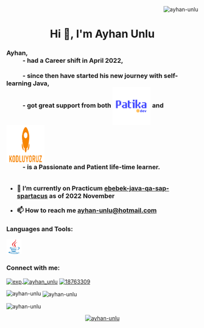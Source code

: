<p align="right"> <img src="https://komarev.com/ghpvc/?username=ayhan-unlu&label=Profile%20views&color=0e75b6&style=flat" alt="ayhan-unlu" /> </p>
<h1 align="center">Hi 👋, I'm Ayhan Unlu</h1>

<h3 align="left">Ayhan, 
  <br />&nbsp&nbsp&nbsp&nbsp&nbsp&nbsp&nbsp&nbsp&nbsp&nbsp&nbsp- had a Career shift in April 2022, 
  <br />
  <br />&nbsp&nbsp&nbsp&nbsp&nbsp&nbsp&nbsp&nbsp&nbsp&nbsp&nbsp- since then have started his new journey with self-learning Java,
 <br />&nbsp&nbsp&nbsp&nbsp&nbsp&nbsp&nbsp&nbsp&nbsp&nbsp&nbsp- got great support from both 
  <a href="https://app.patika.dev" target="blank"><img align="center" src="https://raw.githubusercontent.com/ayhan-unlu/ayhan-unlu/main/patikaLogoSVG.svg" alt="https://app.patika.dev/" height="100" width="100" /></a> 
  and 
  <a href="https://kodluyoruz.org/tr/kodluyoruz/" target="blank"><img align="center" src="https://raw.githubusercontent.com/ayhan-unlu/ayhan-unlu/main/KodluyoruzLogoSVG.svg" alt="https://kodluyoruz.org/tr/kodluyoruz/" height="100" width="100" /></a> 
  <br />&nbsp&nbsp&nbsp&nbsp&nbsp&nbsp&nbsp&nbsp&nbsp&nbsp&nbsp- is a Passionate and Patient life-time learner. 
  <br>
  <br>

- 👯 I’m currently on Practicum [ebebek-java-qa-sap-spartacus](https://www.patika.dev/bootcamp/ebebek-java-qa-practicum) as of 2022 November

- 📫 How to reach me **ayhan-unlu@hotmail.com**

<h3 align="left">Languages and Tools:</h3>
<p align="left"> <a href="https://www.java.com" target="_blank" rel="noreferrer"> <img src="https://raw.githubusercontent.com/devicons/devicon/master/icons/java/java-original.svg" alt="java" width="40" height="40"/> </a> </p>
<h3 align="left">Connect with me:</h3>
<p align="left">


<a href="https://linkedin.com/in/ayhanunlu" target="blank"><img align="center" src="https://raw.githubusercontent.com/rahuldkjain/github-profile-readme-generator/master/src/images/icons/Social/linked-in-alt.svg" alt="exp" height="30" width="40" />   </a><a href="https://www.hackerrank.com/ayhan_unlu" target="blank"><img align="center" src="https://raw.githubusercontent.com/rahuldkjain/github-profile-readme-generator/master/src/images/icons/Social/hackerrank.svg" alt="ayhan_unlu" height="30" width="40" /></a>   <a href="https://stackoverflow.com/users/18763309" target="blank"><img align="center" src="https://raw.githubusercontent.com/rahuldkjain/github-profile-readme-generator/master/src/images/icons/Social/stack-overflow.svg" alt="18763309" height="30" width="40" /></a>
  
</p>



<p><img align="left" src="https://github-readme-stats.vercel.app/api/top-langs?username=ayhan-unlu&show_icons=true&locale=en&layout=compact" alt="ayhan-unlu" /></p>

<p>&nbsp;<img align="center" src="https://github-readme-stats.vercel.app/api?username=ayhan-unlu&show_icons=true&locale=en" alt="ayhan-unlu" /></p>

<p><img align="center" src="https://github-readme-streak-stats.herokuapp.com/?user=ayhan-unlu&" alt="ayhan-unlu" /></p>
<p align="center"> <a href="https://github.com/ryo-ma/github-profile-trophy"><img src="https://github-profile-trophy.vercel.app/?username=ayhan-unlu" alt="ayhan-unlu" /></a> </p>
